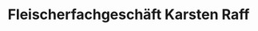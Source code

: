 ---
title: "Fleischerfachgeschäft Karsten Raff"
url: /hamburg/fleischerfachgeschaeft-karsten-raff/
shop: Metzgerei
---